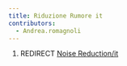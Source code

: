 ```yaml
---
title: Riduzione Rumore it
contributors:
  - Andrea.romagnoli
---
```


1.  REDIRECT [Noise Reduction/it](Noise_Reduction/it.md)
